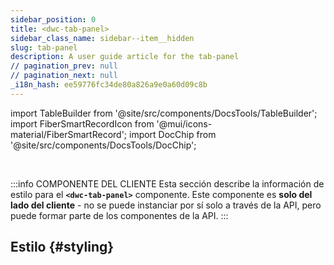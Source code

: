 ```yaml
---
sidebar_position: 0
title: <dwc-tab-panel>
sidebar_class_name: sidebar--item__hidden
slug: tab-panel
description: A user guide article for the tab-panel
// pagination_prev: null
// pagination_next: null
_i18n_hash: ee59776fc34de80a826a9e0a60d09c8b
---
```

import TableBuilder from '@site/src/components/DocsTools/TableBuilder';
import FiberSmartRecordIcon from '@mui/icons-material/FiberSmartRecord';
import DocChip from '@site/src/components/DocsTools/DocChip';

<DocChip chip='shadow' />

<br />

:::info COMPONENTE DEL CLIENTE
Esta sección describe la información de estilo para el **`<dwc-tab-panel>`** componente. Este componente es **solo del lado del cliente** - no se puede instanciar por sí solo a través de la API, pero puede formar parte de los componentes de la API.
:::

## Estilo {#styling}

<TableBuilder name="dwc-tab-panel" clientComponent />
